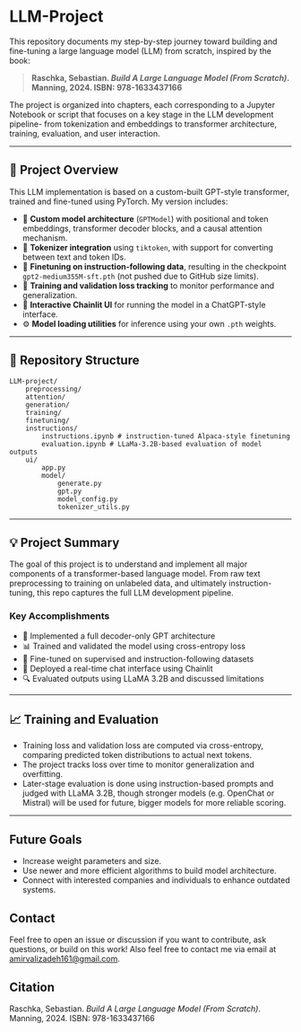 # LLM-Project

This repository documents my step-by-step journey toward building and fine-tuning a large language model (LLM) from scratch, inspired by the book:

> **Raschka, Sebastian. _Build A Large Language Model (From Scratch)_. Manning, 2024. ISBN: 978-1633437166**

The project is organized into chapters, each corresponding to a Jupyter Notebook or script that focuses on a key stage in the LLM development pipeline- from tokenization and embeddings to transformer architecture, training, evaluation, and user interaction.

---

## 🔧 Project Overview

This LLM implementation is based on a custom-built GPT-style transformer, trained and fine-tuned using PyTorch. My version includes:

- 🧱 **Custom model architecture** (`GPTModel`) with positional and token embeddings, transformer decoder blocks, and a causal attention mechanism.
- 📜 **Tokenizer integration** using `tiktoken`, with support for converting between text and token IDs.
- 🧠 **Finetuning on instruction-following data**, resulting in the checkpoint `gpt2-medium355M-sft.pth` (not pushed due to GitHub size limits).
- 🧪 **Training and validation loss tracking** to monitor performance and generalization.
- 💬 **Interactive Chainlit UI** for running the model in a ChatGPT-style interface.
- ⚙️ **Model loading utilities** for inference using your own `.pth` weights.

---

## 📁 Repository Structure

	LLM-project/
 		preprocessing/
   		attention/
     	generation/
       	training/
	 	finetuning/
   		instructions/
     		instructions.ipynb # instruction-tuned Alpaca-style finetuning
			evaluation.ipynb # LLaMa-3.2B-based evaluation of model outputs
   		ui/
     		app.py
			model/
   				generate.py
       			gpt.py
	   			model_config.py
       			tokenizer_utils.py
	   			
---

## 💡 Project Summary

The goal of this project is to understand and implement all major components of a transformer-based language model. From raw text preprocessing to training on unlabeled data, and ultimately instruction-tuning, this repo captures the full LLM development pipeline.

### Key Accomplishments

- 🧱 Implemented a full decoder-only GPT architecture
- 📊 Trained and validated the model using cross-entropy loss
- 📎 Fine-tuned on supervised and instruction-following datasets
- 💬 Deployed a real-time chat interface using Chainlit
- 🔍 Evaluated outputs using LLaMA 3.2B and discussed limitations

---

## 📈 Training and Evaluation

* Training loss and validation loss are computed via cross-entropy, comparing predicted token distributions to actual next tokens.
* The project tracks loss over time to monitor generalization and overfitting.
* Later-stage evaluation is done using instruction-based prompts and judged with LLaMA 3.2B, though stronger models (e.g. OpenChat or Mistral) will be used for future, bigger models for more reliable scoring.

---

## Future Goals
* Increase weight parameters and size.
* Use newer and more efficient algorithms to build model architecture.
* Connect with interested companies and individuals to enhance outdated systems.

## Contact

Feel free to open an issue or discussion if you want to contribute, ask questions, or build on this work! Also feel free to contact me via email at amirvalizadeh161@gmail.com.

## Citation

Raschka, Sebastian. *Build A Large Language Model (From Scratch)*. Manning, 2024.
ISBN: 978-1633437166
